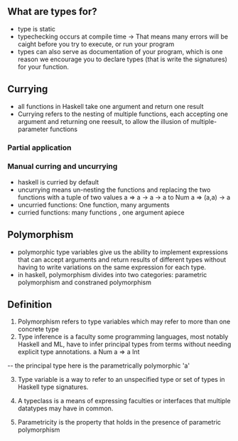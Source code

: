 ## What are types for?
 - type is static
 - typechecking occurs at compile time -> That means many errors will be caight before you try to execute, or run your program
 - types can also serve as documentation of your program, which is one reason we encourage you to declare types (that is write the signatures) for your function.

 ## Currying
 - all functions in Haskell take one argument and return one result
 - Currying refers to the nesting of multiple functions, each accepting one argument and returning one reesult, to allow the illusion of multiple-parameter functions

 ### Partial application
 ### Manual curring and uncurrying
 - haskell is curried by default
 - uncurrying means un-nesting the functions and replacing the two functions with a tuple of two values
 a => a -> a -> a to Num a => (a,a) -> a
 - uncurried functions: One function, many arguments
 - curried functions: many functions , one argument apiece

## Polymorphism
- polymorphic type variables give us the ability to implement expressions that can accept arguments and return results of different types without having to write variations on the same expression for each type.
- in haskell, polymorphism divides into two categories: parametric polymorphism and constraned polymorphism

## Definition
1. Polymorphism refers to type variables which may refer to more than one concrete type
2. Type inference is a faculty some programming languages, most notably Haskell and ML, have to infer principal types from terms without needing explicit type annotations.
a
Num a => a
Int

-- the principal type here is the parametrically polymorphic 'a'

3. Type variable is a way to refer to an unspecified type or set of types in Haskell type signatures.

4. A typeclass is a means of expressing faculties or interfaces that multiple datatypes may have in common.

5. Parametricity is the property that holds in the presence of parametric polymorphism